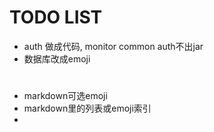 

# TODO LIST

* auth 做成代码, monitor common auth不出jar
* 数据库改成emoji

# 
* markdown可选emoji 
* markdown里的列表或emoji索引
* 